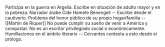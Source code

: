 Participa en la guerra en Argelia.
Escribe en situación de adulto mayor y en la pobreza. 
Narrador árabe Cide Hamete Benengeli --
Escribe desde el cautiverio.
Problema del honor público de su propio hogar/familia -- [[Martin de Riquer]]
No puede cumplir su sueño de venir a América y conquistar.
No es un escritor privilegiado social o económicamente.
Humillaciones en el ámbito literario -- Cervantes contesta a esto desde el prólogo.